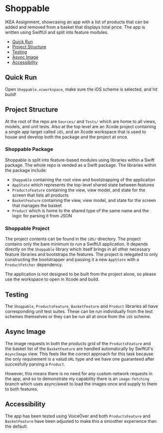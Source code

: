 # Shoppable

IKEA Assignment, showcasing an app with a list of products that can be added and removed from a basket that displays total price. The app is written using SwiftUI and split into feature modules.

* [Quick Run](#quick-run)
* [Project Structure](#project-structure)
* [Testing](#testing)
* [Async Image](#async-image)
* [Accessibility](#accessibility)

## Quick Run

Open `Shoppable.xcworkspace`, make sure the iOS scheme is selected, and hit build!

## Project Structure

At the root of the repo are `Sources/` and `Tests/` which are home to all views, models, and unit tests. Also at the top level are an Xcode project containing a single app target called `iOS`, and an Xcode workspace that is used to house and develop both the package and the project at once.

### Shoppable Package

Shoppable is split into feature-based modules using libraries within a Swift package. The whole repo is vended as a Swift package. The libraries within the package include:

* `Shoppable` containing the root view and bootstrapping of the application
* `AppState` which represents the top-level shared state between features
* `ProductsFeature` containing the view, view model, and state for the screen that lists all products
* `BasketFeature` containing the view, view model, and state for the screen that manages the basket
* `Product` which is home to the shared type of the same name and the logic for parsing it from JSON

### Shoppable Project

The project contents can be found in the `iOS/` directory. The project contains only the bare minimum to run a SwiftUI application. It depends directly on the `Shoppable` library which itself brings in all other necessary feature libraries and bootstraps the features. The project is relegated to only constructing the bootstrapper and passing it a new `AppState` with a `ProductFetcher` dependency.

The application is not designed to be built from the project alone, so please use the workspace to open in Xcode and build.

## Testing

The `Shoppable`, `ProductsFeature`, `BasketFeature` and `Product` libraries all have corresponding unit test suites.  These can be run individually from the test schemes themselves or they can be run all at once from the `iOS` scheme.

## Async Image

The image requests in both the products grid of the `ProductsFeature` and the basket list of the `BasketFeature` are handled automatically by SwiftUI's `AsyncImage` view. This feels like the correct approach for this task because the only requirement is a valud `URL` type and we have one guaranteed after succesfully parsing a `Product`.

However, this means there is no need for any custom network requests in the app, and so to demonstrate my capability there is an `image-fetching` branch which uses async/await to load the images once and supply to them to both features.

## Accessibility

The app has been tested using VoiceOver and both `ProductsFeature` and `BasketFeature` have been adjusted to make this a smoother experience than the default.
